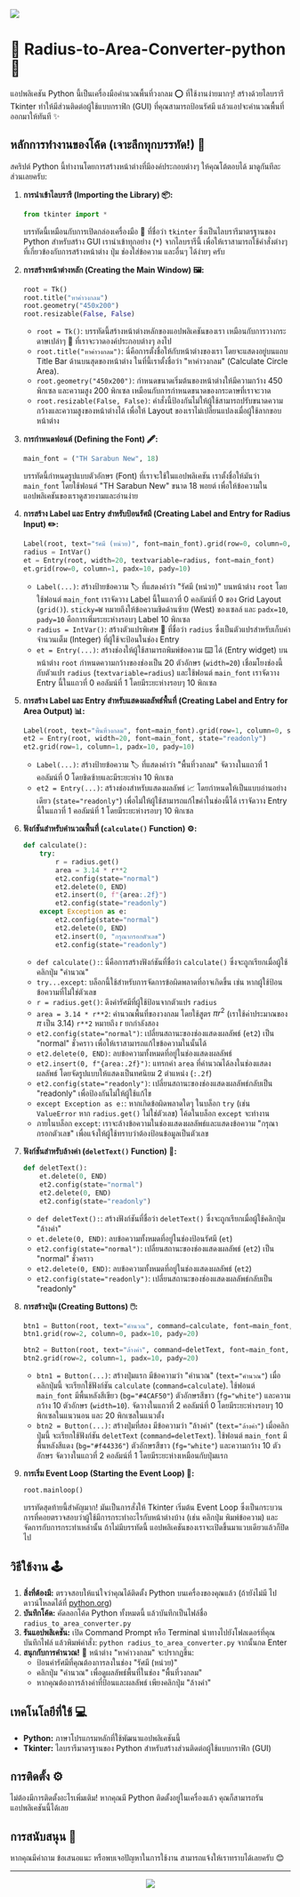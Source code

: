 <img src = "https://raw.githubusercontent.com/Faris4166/Simple-Checklist-Application-in-Python/refs/heads/main/BG.jpg">

# 📐 Radius-to-Area-Converter-python 🐍

แอปพลิเคชัน Python นี้เป็นเครื่องมือคำนวณพื้นที่วงกลม ⭕ ที่ใช้งานง่ายมากๆ! สร้างด้วยไลบรารี Tkinter ทำให้มีส่วนติดต่อผู้ใช้แบบกราฟิก (GUI) ที่คุณสามารถป้อนรัศมี แล้วแอปจะคำนวณพื้นที่ออกมาให้ทันที ✨

## หลักการทำงานของโค้ด (เจาะลึกทุกบรรทัด!) 🧐

สคริปต์ Python นี้ทำงานโดยการสร้างหน้าต่างที่มีองค์ประกอบต่างๆ ให้คุณโต้ตอบได้ มาดูกันทีละส่วนเลยครับ:

1.  **การนำเข้าไลบรารี (Importing the Library) 📦:**
    ```python
    from tkinter import *
    ```
    บรรทัดนี้เหมือนกับการเปิดกล่องเครื่องมือ 🧰 ที่ชื่อว่า `tkinter` ซึ่งเป็นไลบรารีมาตรฐานของ Python สำหรับสร้าง GUI เรานำเข้าทุกอย่าง (`*`) จากไลบรารีนี้ เพื่อให้เราสามารถใช้คำสั่งต่างๆ ที่เกี่ยวข้องกับการสร้างหน้าต่าง ปุ่ม ช่องใส่ข้อความ และอื่นๆ ได้ง่ายๆ ครับ

2.  **การสร้างหน้าต่างหลัก (Creating the Main Window) 🖼️:**
    ```python
    root = Tk()
    root.title("หาค่าวงกลม")
    root.geometry("450x200")
    root.resizable(False, False)
    ```
    * `root = Tk()`: บรรทัดนี้สร้างหน้าต่างหลักของแอปพลิเคชันของเรา เหมือนกับการวางกระดาษเปล่าๆ 📄 ที่เราจะวาดองค์ประกอบต่างๆ ลงไป
    * `root.title("หาค่าวงกลม")`: นี่คือการตั้งชื่อให้กับหน้าต่างของเรา โดยจะแสดงอยู่บนแถบ Title Bar ด้านบนสุดของหน้าต่าง ในที่นี้เราตั้งชื่อว่า "หาค่าวงกลม" (Calculate Circle Area).
    * `root.geometry("450x200")`: กำหนดขนาดเริ่มต้นของหน้าต่างให้มีความกว้าง 450 พิกเซล และความสูง 200 พิกเซล เหมือนกับการกำหนดขนาดของกระดาษที่เราจะวาด
    * `root.resizable(False, False)`: คำสั่งนี้ป้องกันไม่ให้ผู้ใช้สามารถปรับขนาดความกว้างและความสูงของหน้าต่างได้ เพื่อให้ Layout ของเราไม่เปลี่ยนแปลงเมื่อผู้ใช้ลากขอบหน้าต่าง

3.  **การกำหนดฟอนต์ (Defining the Font) 🖋️:**
    ```python
    main_font = ("TH Sarabun New", 18)
    ```
    บรรทัดนี้กำหนดรูปแบบตัวอักษร (Font) ที่เราจะใช้ในแอปพลิเคชัน เราตั้งชื่อให้มันว่า `main_font` โดยใช้ฟอนต์ "TH Sarabun New" ขนาด 18 พอยต์ เพื่อให้ข้อความในแอปพลิเคชันของเราดูสวยงามและอ่านง่าย

4.  **การสร้าง Label และ Entry สำหรับป้อนรัศมี (Creating Label and Entry for Radius Input) ✏️:**
    ```python
    Label(root, text="รัศมี (หน่วย)", font=main_font).grid(row=0, column=0, sticky=W, padx=10, pady=10)
    radius = IntVar()
    et = Entry(root, width=20, textvariable=radius, font=main_font)
    et.grid(row=0, column=1, padx=10, pady=10)
    ```
    * `Label(...)`: สร้างป้ายข้อความ 🏷️ ที่แสดงคำว่า "รัศมี (หน่วย)" บนหน้าต่าง `root` โดยใช้ฟอนต์ `main_font` เราจัดวาง Label นี้ในแถวที่ 0 คอลัมน์ที่ 0 ของ Grid Layout (`grid()`). `sticky=W` หมายถึงให้ข้อความชิดด้านซ้าย (West) ของเซลล์ และ `padx=10`, `pady=10` คือการเพิ่มระยะห่างรอบๆ Label 10 พิกเซล
    * `radius = IntVar()`: สร้างตัวแปรพิเศษ 🔢 ที่ชื่อว่า `radius` ซึ่งเป็นตัวแปรสำหรับเก็บค่าจำนวนเต็ม (Integer) ที่ผู้ใช้จะป้อนในช่อง Entry
    * `et = Entry(...)`: สร้างช่องให้ผู้ใช้สามารถพิมพ์ข้อความ ⌨️ ได้ (Entry widget) บนหน้าต่าง `root` กำหนดความกว้างของช่องเป็น 20 ตัวอักษร (`width=20`) เชื่อมโยงช่องนี้กับตัวแปร `radius` (`textvariable=radius`) และใช้ฟอนต์ `main_font` เราจัดวาง Entry นี้ในแถวที่ 0 คอลัมน์ที่ 1 โดยมีระยะห่างรอบๆ 10 พิกเซล

5.  **การสร้าง Label และ Entry สำหรับแสดงผลลัพธ์พื้นที่ (Creating Label and Entry for Area Output) 📊:**
    ```python
    Label(root, text="พื้นที่วงกลม", font=main_font).grid(row=1, column=0, sticky=W, padx=10, pady=10)
    et2 = Entry(root, width=20, font=main_font, state="readonly")
    et2.grid(row=1, column=1, padx=10, pady=10)
    ```
    * `Label(...)`: สร้างป้ายข้อความ 🏷️ ที่แสดงคำว่า "พื้นที่วงกลม" จัดวางในแถวที่ 1 คอลัมน์ที่ 0 โดยชิดซ้ายและมีระยะห่าง 10 พิกเซล
    * `et2 = Entry(...)`: สร้างช่องสำหรับแสดงผลลัพธ์ 📈 โดยกำหนดให้เป็นแบบอ่านอย่างเดียว (`state="readonly"`) เพื่อไม่ให้ผู้ใช้สามารถแก้ไขค่าในช่องนี้ได้ เราจัดวาง Entry นี้ในแถวที่ 1 คอลัมน์ที่ 1 โดยมีระยะห่างรอบๆ 10 พิกเซล

6.  **ฟังก์ชันสำหรับคำนวณพื้นที่ (`calculate()` Function) ⚙️:**
    ```python
    def calculate():
        try:
            r = radius.get()
            area = 3.14 * r**2
            et2.config(state="normal")
            et2.delete(0, END)
            et2.insert(0, f"{area:.2f}")
            et2.config(state="readonly")
        except Exception as e:
            et2.config(state="normal")
            et2.delete(0, END)
            et2.insert(0, "กรุณากรอกตัวเลข")
            et2.config(state="readonly")
    ```
    * `def calculate():`: นี่คือการสร้างฟังก์ชันที่ชื่อว่า `calculate()` ซึ่งจะถูกเรียกเมื่อผู้ใช้คลิกปุ่ม "คำนวณ"
    * `try...except`: บล็อกนี้ใช้สำหรับการจัดการข้อผิดพลาดที่อาจเกิดขึ้น เช่น หากผู้ใช้ป้อนข้อความที่ไม่ใช่ตัวเลข
    * `r = radius.get()`: ดึงค่ารัศมีที่ผู้ใช้ป้อนจากตัวแปร `radius`
    * `area = 3.14 * r**2`: คำนวณพื้นที่ของวงกลม โดยใช้สูตร $\pi r^2$ (เราใช้ค่าประมาณของ $\pi$ เป็น 3.14) `r**2` หมายถึง r ยกกำลังสอง
    * `et2.config(state="normal")`: เปลี่ยนสถานะของช่องแสดงผลลัพธ์ (`et2`) เป็น "normal" ชั่วคราว เพื่อให้เราสามารถแก้ไขข้อความในนั้นได้
    * `et2.delete(0, END)`: ลบข้อความทั้งหมดที่อยู่ในช่องแสดงผลลัพธ์
    * `et2.insert(0, f"{area:.2f}")`: แทรกค่า `area` ที่คำนวณได้ลงในช่องแสดงผลลัพธ์ โดยจัดรูปแบบให้แสดงเป็นทศนิยม 2 ตำแหน่ง (`:.2f`)
    * `et2.config(state="readonly")`: เปลี่ยนสถานะของช่องแสดงผลลัพธ์กลับเป็น "readonly" เพื่อป้องกันไม่ให้ผู้ใช้แก้ไข
    * `except Exception as e:`: หากเกิดข้อผิดพลาดใดๆ ในบล็อก `try` (เช่น `ValueError` หาก `radius.get()` ไม่ใช่ตัวเลข) โค้ดในบล็อก `except` จะทำงาน
    * ภายในบล็อก `except`: เราจะล้างข้อความในช่องแสดงผลลัพธ์และแสดงข้อความ "กรุณากรอกตัวเลข" เพื่อแจ้งให้ผู้ใช้ทราบว่าต้องป้อนข้อมูลเป็นตัวเลข

7.  **ฟังก์ชันสำหรับล้างค่า (`deletText()` Function) 🧹:**
    ```python
    def deletText():
        et.delete(0, END)
        et2.config(state="normal")
        et2.delete(0, END)
        et2.config(state="readonly")
    ```
    * `def deletText():`: สร้างฟังก์ชันที่ชื่อว่า `deletText()` ซึ่งจะถูกเรียกเมื่อผู้ใช้คลิกปุ่ม "ล้างค่า"
    * `et.delete(0, END)`: ลบข้อความทั้งหมดที่อยู่ในช่องป้อนรัศมี (`et`)
    * `et2.config(state="normal")`: เปลี่ยนสถานะของช่องแสดงผลลัพธ์ (`et2`) เป็น "normal" ชั่วคราว
    * `et2.delete(0, END)`: ลบข้อความทั้งหมดที่อยู่ในช่องแสดงผลลัพธ์ (`et2`)
    * `et2.config(state="readonly")`: เปลี่ยนสถานะของช่องแสดงผลลัพธ์กลับเป็น "readonly"

8.  **การสร้างปุ่ม (Creating Buttons) 🖱️:**
    ```python
    btn1 = Button(root, text="คำนวณ", command=calculate, font=main_font, bg="#4CAF50", fg="white", width=10)
    btn1.grid(row=2, column=0, padx=10, pady=20)

    btn2 = Button(root, text="ล้างค่า", command=deletText, font=main_font, bg="#f44336", fg="white", width=10)
    btn2.grid(row=2, column=1, padx=10, pady=20)
    ```
    * `btn1 = Button(...)`: สร้างปุ่มแรก มีข้อความว่า "คำนวณ" (`text="คำนวณ"`) เมื่อคลิกปุ่มนี้ จะเรียกใช้ฟังก์ชัน `calculate` (`command=calculate`). ใช้ฟอนต์ `main_font` มีพื้นหลังสีเขียว (`bg="#4CAF50"`) ตัวอักษรสีขาว (`fg="white"`) และความกว้าง 10 ตัวอักษร (`width=10`). จัดวางในแถวที่ 2 คอลัมน์ที่ 0 โดยมีระยะห่างรอบๆ 10 พิกเซลในแนวนอน และ 20 พิกเซลในแนวตั้ง
    * `btn2 = Button(...)`: สร้างปุ่มที่สอง มีข้อความว่า "ล้างค่า" (`text="ล้างค่า"`) เมื่อคลิกปุ่มนี้ จะเรียกใช้ฟังก์ชัน `deletText` (`command=deletText`). ใช้ฟอนต์ `main_font` มีพื้นหลังสีแดง (`bg="#f44336"`) ตัวอักษรสีขาว (`fg="white"`) และความกว้าง 10 ตัวอักษร จัดวางในแถวที่ 2 คอลัมน์ที่ 1 โดยมีระยะห่างเหมือนกับปุ่มแรก

9.  **การเริ่ม Event Loop (Starting the Event Loop) 🔄:**
    ```python
    root.mainloop()
    ```
    บรรทัดสุดท้ายนี้สำคัญมาก! มันเป็นการสั่งให้ Tkinter เริ่มต้น Event Loop ซึ่งเป็นกระบวนการที่คอยตรวจสอบว่าผู้ใช้มีการกระทำอะไรกับหน้าต่างบ้าง (เช่น คลิกปุ่ม พิมพ์ข้อความ) และจัดการกับการกระทำเหล่านั้น ถ้าไม่มีบรรทัดนี้ แอปพลิเคชันของเราจะเปิดขึ้นมาแวบเดียวแล้วก็ปิดไป

## วิธีใช้งาน 🕹️

1.  **สิ่งที่ต้องมี:** ตรวจสอบให้แน่ใจว่าคุณได้ติดตั้ง Python บนเครื่องของคุณแล้ว (ถ้ายังไม่มี ไปดาวน์โหลดได้ที่ [python.org](https://www.python.org/))
2.  **บันทึกโค้ด:** คัดลอกโค้ด Python ทั้งหมดนี้ แล้วบันทึกเป็นไฟล์ชื่อ `radius_to_area_converter.py`
3.  **รันแอปพลิเคชัน:** เปิด Command Prompt หรือ Terminal นำทางไปยังโฟลเดอร์ที่คุณบันทึกไฟล์ แล้วพิมพ์คำสั่ง: `python radius_to_area_converter.py` จากนั้นกด Enter
4.  **สนุกกับการคำนวณ!** 🎉 หน้าต่าง "หาค่าวงกลม" จะปรากฏขึ้น:
    * ป้อนค่ารัศมีที่คุณต้องการลงในช่อง "รัศมี (หน่วย)"
    * คลิกปุ่ม "คำนวณ" เพื่อดูผลลัพธ์พื้นที่ในช่อง "พื้นที่วงกลม"
    * หากคุณต้องการล้างค่าที่ป้อนและผลลัพธ์ เพียงคลิกปุ่ม "ล้างค่า"

## เทคโนโลยีที่ใช้ 💻

* **Python:** ภาษาโปรแกรมหลักที่ใช้พัฒนาแอปพลิเคชันนี้
* **Tkinter:** ไลบรารีมาตรฐานของ Python สำหรับสร้างส่วนติดต่อผู้ใช้แบบกราฟิก (GUI)

## การติดตั้ง ⚙️

ไม่ต้องมีการติดตั้งอะไรเพิ่มเติม! หากคุณมี Python ติดตั้งอยู่ในเครื่องแล้ว คุณก็สามารถรันแอปพลิเคชันนี้ได้เลย

## การสนับสนุน 🙏

หากคุณมีคำถาม ข้อเสนอแนะ หรือพบเจอปัญหาในการใช้งาน สามารถแจ้งให้เราทราบได้เลยครับ 😊

---

<div align="center">
  <img src = "https://i.pinimg.com/originals/1b/40/11/1b40111baa9575f951c99f5db3a3d93d.gif">
</div>
